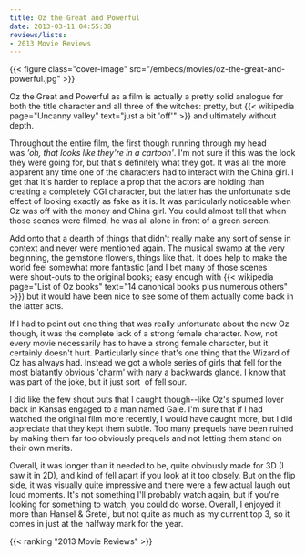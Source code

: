 ```yaml
---
title: Oz the Great and Powerful
date: 2013-03-11 04:55:38
reviews/lists:
- 2013 Movie Reviews
---
```

{{< figure class="cover-image" src="/embeds/movies/oz-the-great-and-powerful.jpg" >}}

Oz the Great and Powerful as a film is actually a pretty solid analogue for both the title character and all three of the witches: pretty, but {{< wikipedia page="Uncanny valley" text="just a bit 'off'" >}} and ultimately without depth.

<!--more-->

Throughout the entire film, the first though running through my head was *'oh, that looks like they're in a cartoon'*. I'm not sure if this was the look they were going for, but that's definitely what they got. It was all the more apparent any time one of the characters had to interact with the China girl. I get that it's harder to replace a prop that the actors are holding than creating a completely CGI character, but the latter has the unfortunate side effect of looking exactly as fake as it is. It was particularly noticeable when Oz was off with the money and China girl. You could almost tell that when those scenes were filmed, he was all alone in front of a green screen.

Add onto that a dearth of things that didn't really make any sort of sense in context and never were mentioned again. The musical swamp at the very beginning, the gemstone flowers, things like that. It does help to make the world feel somewhat more fantastic (and I bet many of those scenes were shout-outs to the original books; easy enough with {{< wikipedia page="List of Oz books" text="14 canonical books plus numerous others" >}}) but it would have been nice to see some of them actually come back in the latter acts.

If I had to point out one thing that was really unfortunate about the new Oz though, it was the complete lack of a strong female character. Now, not every movie necessarily has to have a strong female character, but it certainly doesn't hurt. Particularly since that's one thing that the Wizard of Oz has always had. Instead we got a whole series of girls that fell for the most blatantly obvious 'charm' with nary a backwards glance. I know that was part of the joke, but it just sort  of fell sour.

I did like the few shout outs that I caught though--like Oz's spurned lover back in Kansas engaged to a man named Gale. I'm sure that if I had watched the original film more recently, I would have caught more, but I did appreciate that they kept them subtle. Too many prequels have been ruined by making them far too obviously prequels and not letting them stand on their own merits.

Overall, it was longer than it needed to be, quite obviously made for 3D (I saw it in 2D), and kind of fell apart if you look at it too closely. But on the flip side, it was visually quite impressive and there were a few actual laugh out loud moments. It's not something I'll probably watch again, but if you're looking for something to watch, you could do worse. Overall, I enjoyed it more than Hansel &amp; Gretel, but not quite as much as my current top 3, so it comes in just at the halfway mark for the year.

{{< ranking "2013 Movie Reviews" >}}